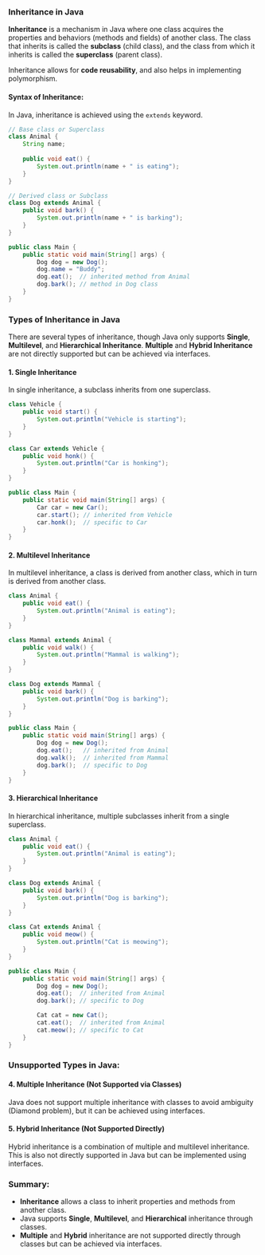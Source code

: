 ### Inheritance in Java

**Inheritance** is a mechanism in Java where one class acquires the properties and behaviors (methods and fields) of another class. The class that inherits is called the **subclass** (child class), and the class from which it inherits is called the **superclass** (parent class).

Inheritance allows for **code reusability**, and also helps in implementing polymorphism.

#### Syntax of Inheritance:
In Java, inheritance is achieved using the `extends` keyword.

```java
// Base class or Superclass
class Animal {
    String name;
    
    public void eat() {
        System.out.println(name + " is eating");
    }
}

// Derived class or Subclass
class Dog extends Animal {
    public void bark() {
        System.out.println(name + " is barking");
    }
}

public class Main {
    public static void main(String[] args) {
        Dog dog = new Dog();
        dog.name = "Buddy";
        dog.eat();  // inherited method from Animal
        dog.bark(); // method in Dog class
    }
}
```

### Types of Inheritance in Java

There are several types of inheritance, though Java only supports **Single**, **Multilevel**, and **Hierarchical Inheritance**. **Multiple** and **Hybrid Inheritance** are not directly supported but can be achieved via interfaces.

#### 1. Single Inheritance

In single inheritance, a subclass inherits from one superclass.

```java
class Vehicle {
    public void start() {
        System.out.println("Vehicle is starting");
    }
}

class Car extends Vehicle {
    public void honk() {
        System.out.println("Car is honking");
    }
}

public class Main {
    public static void main(String[] args) {
        Car car = new Car();
        car.start(); // inherited from Vehicle
        car.honk();  // specific to Car
    }
}
```

#### 2. Multilevel Inheritance

In multilevel inheritance, a class is derived from another class, which in turn is derived from another class.

```java
class Animal {
    public void eat() {
        System.out.println("Animal is eating");
    }
}

class Mammal extends Animal {
    public void walk() {
        System.out.println("Mammal is walking");
    }
}

class Dog extends Mammal {
    public void bark() {
        System.out.println("Dog is barking");
    }
}

public class Main {
    public static void main(String[] args) {
        Dog dog = new Dog();
        dog.eat();   // inherited from Animal
        dog.walk();  // inherited from Mammal
        dog.bark();  // specific to Dog
    }
}
```

#### 3. Hierarchical Inheritance

In hierarchical inheritance, multiple subclasses inherit from a single superclass.

```java
class Animal {
    public void eat() {
        System.out.println("Animal is eating");
    }
}

class Dog extends Animal {
    public void bark() {
        System.out.println("Dog is barking");
    }
}

class Cat extends Animal {
    public void meow() {
        System.out.println("Cat is meowing");
    }
}

public class Main {
    public static void main(String[] args) {
        Dog dog = new Dog();
        dog.eat();  // inherited from Animal
        dog.bark(); // specific to Dog

        Cat cat = new Cat();
        cat.eat();  // inherited from Animal
        cat.meow(); // specific to Cat
    }
}
```

### Unsupported Types in Java:

#### 4. Multiple Inheritance (Not Supported via Classes)
Java does not support multiple inheritance with classes to avoid ambiguity (Diamond problem), but it can be achieved using interfaces.

#### 5. Hybrid Inheritance (Not Supported Directly)
Hybrid inheritance is a combination of multiple and multilevel inheritance. This is also not directly supported in Java but can be implemented using interfaces.

### Summary:
- **Inheritance** allows a class to inherit properties and methods from another class.
- Java supports **Single**, **Multilevel**, and **Hierarchical** inheritance through classes.
- **Multiple** and **Hybrid** inheritance are not supported directly through classes but can be achieved via interfaces.

